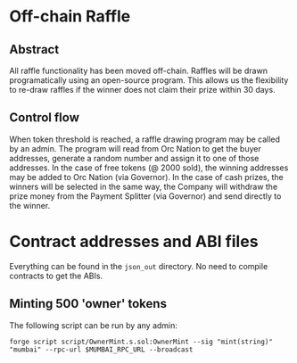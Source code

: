 # Off-chain Raffle 
## Abstract
All raffle functionality has been moved off-chain. Raffles will be drawn programatically using an open-source program. This allows us the flexibility to re-draw raffles if the winner does not claim their prize within 30 days.
## Control flow
When token threshold is reached, a raffle drawing program may be called by an admin. The program will read from Orc Nation to get the buyer addresses, generate a random number and assign it to one of those addresses. In the case of free tokens (@ 2000 sold), the winning addresses may be added to Orc Nation (via Governor). In the case of cash prizes, the winners will be selected in the same way, the Company will withdraw the prize money from the Payment Splitter (via Governor) and send directly to the winner.

# Contract addresses and ABI files
Everything can be found in the `json_out` directory. No need to compile contracts to get the ABIs.



## Minting 500 'owner' tokens
The following script can be run by any admin:
```
forge script script/OwnerMint.s.sol:OwnerMint --sig "mint(string)" "mumbai" --rpc-url $MUMBAI_RPC_URL --broadcast
```